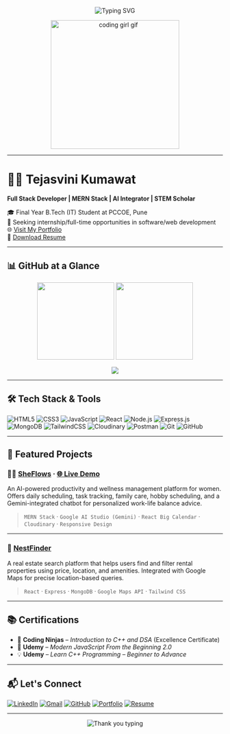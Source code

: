 <!-- Profile Banner -->
<p align="center">
  <img src="https://readme-typing-svg.herokuapp.com?font=Montserrat&size=25&pause=1000&color=F76C6C&center=true&vCenter=true&width=1000&lines=Hi+there!+I'm+Tejasvini+Kumawat;Full+Stack+Web+Developer;STEM+Scholar+%7C+AI+Enthusiast;Let's+build+something+amazing!💻" alt="Typing SVG" />
</p>

<p align="center">
  <img src="https://media.giphy.com/media/qgQUggAC3Pfv687qPC/giphy.gif" width="300" alt="coding girl gif" />
</p>

---

# 👩‍💻 Tejasvini Kumawat

**Full Stack Developer | MERN Stack | AI Integrator | STEM Scholar**

🎓 Final Year B.Tech (IT) Student at PCCOE, Pune  
💼 Seeking internship/full-time opportunities in software/web development  
🌐 [Visit My Portfolio](https://tejasvini-portfolio.vercel.app/)  
📄 [Download Resume](https://drive.google.com/file/d/1PNkp4YZAF4glIrNhVLJH4emIxEixlEYg/view?usp=sharing)

---

## 📊 GitHub at a Glance

<p align="center">
  <img src="https://github-readme-stats.vercel.app/api?username=Tejasvini-kumawat&show_icons=true&theme=radical" height="180"/>
  <img src="https://github-readme-stats.vercel.app/api/top-langs/?username=Tejasvini-kumawat&layout=compact&theme=radical" height="180"/>
</p>

<p align="center">
  <img src="https://github-readme-streak-stats.herokuapp.com/?user=Tejasvini-kumawat&theme=radical" />
</p>

---

## 🛠️ Tech Stack & Tools

![HTML5](https://img.shields.io/badge/-HTML5-E34F26?logo=html5&logoColor=white&style=for-the-badge)
![CSS3](https://img.shields.io/badge/-CSS3-1572B6?logo=css3&logoColor=white&style=for-the-badge)
![JavaScript](https://img.shields.io/badge/-JavaScript-F7DF1E?logo=javascript&logoColor=black&style=for-the-badge)
![React](https://img.shields.io/badge/-React-20232A?logo=react&logoColor=61DAFB&style=for-the-badge)
![Node.js](https://img.shields.io/badge/-Node.js-339933?logo=node.js&logoColor=white&style=for-the-badge)
![Express.js](https://img.shields.io/badge/-Express.js-404D59?logo=express&logoColor=white&style=for-the-badge)
![MongoDB](https://img.shields.io/badge/-MongoDB-4EA94B?logo=mongodb&logoColor=white&style=for-the-badge)
![TailwindCSS](https://img.shields.io/badge/-TailwindCSS-06B6D4?logo=tailwindcss&logoColor=white&style=for-the-badge)
![Cloudinary](https://img.shields.io/badge/-Cloudinary-3448C5?logo=cloudinary&logoColor=white&style=for-the-badge)
![Postman](https://img.shields.io/badge/-Postman-FF6C37?logo=postman&logoColor=white&style=for-the-badge)
![Git](https://img.shields.io/badge/-Git-F05032?logo=git&logoColor=white&style=for-the-badge)
![GitHub](https://img.shields.io/badge/-GitHub-181717?logo=github&logoColor=white&style=for-the-badge)

---

## 🚀 Featured Projects

### 🧘‍♀️ [SheFlows](https://github.com/Tejasvini-kumawat/sheflows) · [🌐 Live Demo](https://sheflows.vercel.app)

An AI-powered productivity and wellness management platform for women. Offers daily scheduling, task tracking, family care, hobby scheduling, and a Gemini-integrated chatbot for personalized work-life balance advice.

> `MERN Stack` · `Google AI Studio (Gemini)` · `React Big Calendar` · `Cloudinary` · `Responsive Design`

---

### 🏡 [NestFinder](https://github.com/Tejasvini-kumawat/nest-finder)

A real estate search platform that helps users find and filter rental properties using price, location, and amenities. Integrated with Google Maps for precise location-based queries.

> `React` · `Express` · `MongoDB` · `Google Maps API` · `Tailwind CSS`

---

## 📚 Certifications

- 🥇 **Coding Ninjas** – *Introduction to C++ and DSA* (Excellence Certificate)
- 🧠 **Udemy** – *Modern JavaScript From the Beginning 2.0*
- 💡 **Udemy** – *Learn C++ Programming – Beginner to Advance*

---

## 📬 Let's Connect

[![LinkedIn](https://img.shields.io/badge/LinkedIn-Connect-blue?style=for-the-badge&logo=linkedin)](https://www.linkedin.com/in/tejasvinikumawat05/)
[![Gmail](https://img.shields.io/badge/Gmail-Email-red?style=for-the-badge&logo=gmail)](mailto:tejasvini.kumawat2004@gmail.com)
[![GitHub](https://img.shields.io/badge/GitHub-Follow-black?style=for-the-badge&logo=github)](https://github.com/Tejasvini-kumawat)
[![Portfolio](https://img.shields.io/badge/Portfolio-Visit-green?style=for-the-badge&logo=vercel)](https://tejasvini-portfolio.vercel.app/)
[![Resume](https://img.shields.io/badge/Resume-Download-orange?style=for-the-badge&logo=google-drive)](https://drive.google.com/file/d/1PNkp4YZAF4glIrNhVLJH4emIxEixlEYg/view?usp=sharing)

---

<!-- Footer -->

<p align="center">
  <img src="https://readme-typing-svg.herokuapp.com?font=Fira+Code&duration=3000&pause=1000&color=F76C6C&center=true&vCenter=true&width=800&lines=Thanks+for+visiting+my+profile!+Feel+free+to+connect+%F0%9F%92%90" alt="Thank you typing" />
</p>

